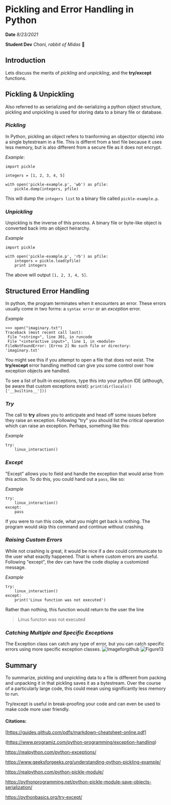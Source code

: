 # **Pickling and Error Handling in Python**
**Date** *8/23/2021*

**Student Dev** *Chani, rabbit of Midas* 🐇
## Introduction
Lets discuss the merits of *pickling* and *unpickling*, and the **try/except** functions. 
## Pickling & Unpickling
Also referred to as serializing and de-serializing a python object structure, pickling and unpickling is used 
for storing data to a binary file or database.
### *Pickling*
In Python, pickling an object refers to tranforming an object(or objects) into a single bytestream in a file. 
This is differnt from a text file because it uses less memory, but is also different from a secure file as 
it does not encrypt. 

*Example*:
```
import pickle

integers = [1, 2, 3, 4, 5]

with open('pickle-example.p', 'wb') as pfile:
    pickle.dump(integers, pfile)
```
This will dump the `integers list` to a binary file called `pickle-example.p`.

### *Unpickling*
Unpickling is the inverse of this process. A binary file or byte-like object is converted back into an
object heirarchy. 

*Example*
```
import pickle

with open('pickle-example.p', 'rb') as pfile:
    integers = pickle.load(pfile)
    print integers
```
The above will output `[1, 2, 3, 4, 5]`.

## Structured Error Handling
In python, the program terminates when it encounters an error. These errors usually come in two forms: 
a `syntax error` or an *exception* error. 

*Example*
```
>>> open("imaginary.txt")
Traceback (most recent call last):
 File "<string>", line 301, in runcode
 File "<interactive input>", line 1, in <module>
FileNotFoundError: [Errno 2] No such file or directory: 'imaginary.txt'
```
You might see this if you attempt to open a file that does not exist. 
The **try/except** error handling method can give you some control
over how exception objects are handled. 

To see a list of built-in exceptions, type this into your python IDE (although, be aware that custom 
exceptions exist):
`print(dir(locals()['__builtins__']))`

### *Try*
The call to **try** allows you to anticipate and head off some issues before they raise an exception. Following
"try" you should list the critical operation which can raise an exception. Perhaps, something like this:

*Example*
```
try:
    linux_interaction()
```

### *Except*
"Except" allows you to field and handle the exception that would arise from this action. To do this, you could
hand out a `pass`, like so:

*Example*
```
try:
    linux_interaction()
except:
    pass
```
If you were to run this code, what you might get back is nothing. The program would skip this command and continue
without crashing.

### *Raising Custom Errors*
While not crashing is great, it would be nice if a dev could communicate to the user what exactly happened. That is 
where custom errors are useful. Following "except", the dev can have the code display a customized message.

*Example*
```
try:
    linux_interaction()
except:
    print('Linux function was not executed')
```
Rather than nothing, this function would return to the user the line
> Linus functon was not executed

### *Catching Multiple and Specific Exceptions*
The Exception class can catch any type of error, but you can catch specific errors using more specific exception classes.
![Imageforgithub](https://user-images.githubusercontent.com/88753715/130565391-dc106ebd-252d-4dc4-833c-bd3189a8d0df.PNG)
![Figure13](https://user-images.githubusercontent.com/88753715/130565414-957bd876-911e-42a2-aff1-74fad7bc2489.png)

## Summary
To summarize, pickling and unpickling data to a file is different from packing and unpacking it in that pickling saves it as
a bytestream. Over the course of a particularly large code, this could mean using significantly less memory to run.

Try/except is useful in break-proofing your code and can even be used to make code more user friendly.

#### Citations: 
[https://guides.github.com/pdfs/markdown-cheatsheet-online.pdf]

(https://www.programiz.com/python-programming/exception-handling)

https://realpython.com/python-exceptions/

https://www.geeksforgeeks.org/understanding-python-pickling-example/

https://realpython.com/python-pickle-module/

https://pythonprogramming.net/python-pickle-module-save-objects-serialization/

https://pythonbasics.org/try-except/

